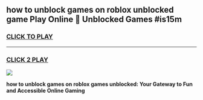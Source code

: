
## how to unblock games on roblox unblocked game Play Online 👋 Unblocked Games #is15m
<h3>
<a href="https://premium.freeplayer.one?title=how_to_unblock_games_on_roblox&ref=21F">CLICK TO PLAY</a></h3>
<hr>

<h3>
<a href="https://premium.freeplayer.one?title=how_to_unblock_games_on_roblox&ref=21F">CLICK 2 PLAY</a>
  
</h3>

<a href="https://premium.freeplayer.one?title=how_to_unblock_games_on_roblox&ref=21F/"><img src="https://clearcache.store/games.png"></a>


**how to unblock games on roblox games unblocked: Your Gateway to Fun and Accessible Online Gaming**
